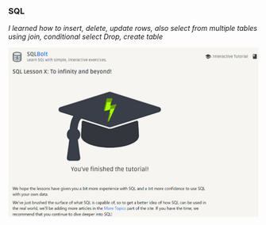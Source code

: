 ### SQL
*I learned how to insert, delete, update rows, also select from multiple tables using join, conditional select Drop, create table*

![Done](./sql.PNG)
